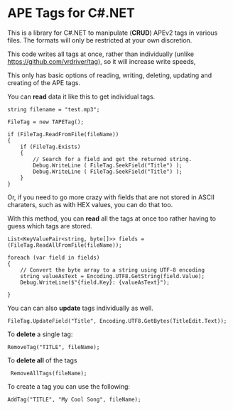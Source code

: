 # APE Tags for C#.NET
This is a library for C#.NET to manipulate (**CRUD**) APEv2 tags in various files.
The formats will only be restricted at your own discretion. 

This code writes all tags at once, rather than individually (unlike https://github.com/vrdriver/tag), so it will increase write speeds, 

This only has basic options of reading, writing, deleting, updating and creating of the APE tags.


You can **read** data it like this to get individual tags.

    
    
    string filename = "test.mp3";
    
    FileTag = new TAPETag();
    
    if (FileTag.ReadFromFile(fileName))
    {
        if (FileTag.Exists)
        {
            // Search for a field and get the returned string.
            Debug.WriteLine ( FileTag.SeekField("Title") );
            Debug.WriteLine ( FileTag.SeekField("Title") );
        }
    }
     
Or, if you need to go more crazy with fields that are not stored in ASCII charaters, such as with HEX values, you can do that too.

With this method, you can **read** all the tags at once too rather having to guess which tags are stored.



    List<KeyValuePair<string, byte[]>> fields = (FileTag.ReadAllFromFile(fileName));
                            
    foreach (var field in fields)
    {
        // Convert the byte array to a string using UTF-8 encoding
        string valueAsText = Encoding.UTF8.GetString(field.Value);
        Debug.WriteLine($"{field.Key}: {valueAsText}");                            
    }
	
You can can also **update** tags individually as well.



    FileTag.UpdateField("Title", Encoding.UTF8.GetBytes(TitleEdit.Text));

To **delete** a single tag:


    RemoveTag("TITLE", fileName);
To **delete all** of the tags


     RemoveAllTags(fileName);

To create a tag you can use the following:


    AddTag("TITLE", "My Cool Song", fileName);
